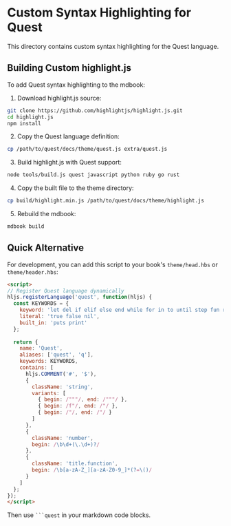 # Custom Syntax Highlighting for Quest

This directory contains custom syntax highlighting for the Quest language.

## Building Custom highlight.js

To add Quest syntax highlighting to the mdbook:

1. Download highlight.js source:
```bash
git clone https://github.com/highlightjs/highlight.js.git
cd highlight.js
npm install
```

2. Copy the Quest language definition:
```bash
cp /path/to/quest/docs/theme/quest.js extra/quest.js
```

3. Build highlight.js with Quest support:
```bash
node tools/build.js quest javascript python ruby go rust
```

4. Copy the built file to the theme directory:
```bash
cp build/highlight.min.js /path/to/quest/docs/theme/highlight.js
```

5. Rebuild the mdbook:
```bash
mdbook build
```

## Quick Alternative

For development, you can add this script to your book's `theme/head.hbs` or `theme/header.hbs`:

```html
<script>
// Register Quest language dynamically
hljs.registerLanguage('quest', function(hljs) {
  const KEYWORDS = {
    keyword: 'let del if elif else end while for in to until step fun return use as and or not break continue',
    literal: 'true false nil',
    built_in: 'puts print'
  };
  
  return {
    name: 'Quest',
    aliases: ['quest', 'q'],
    keywords: KEYWORDS,
    contains: [
      hljs.COMMENT('#', '$'),
      {
        className: 'string',
        variants: [
          { begin: /"""/, end: /"""/ },
          { begin: /f"/, end: /"/ },
          { begin: /"/, end: /"/ }
        ]
      },
      {
        className: 'number',
        begin: /\b\d+(\.\d+)?/
      },
      {
        className: 'title.function',
        begin: /\b[a-zA-Z_][a-zA-Z0-9_]*(?=\()/
      }
    ]
  };
});
</script>
```

Then use ` ```quest ` in your markdown code blocks.
